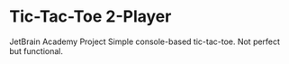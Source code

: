 # Tic-Tac-Toe 2-Player
JetBrain Academy Project
Simple console-based tic-tac-toe. Not perfect but functional.
